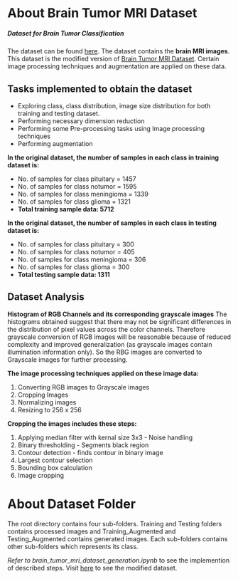 # About Brain Tumor MRI Dataset

##### _Dataset for Brain Tumor Classification_

The dataset can be found [here](https://www.kaggle.com/datasets/theiturhs/brain-tumor-mri-classification-dataset/data). The dataset contains the **brain MRI images**. This dataset is the modified version of [Brain Tumor MRI Dataset](https://www.kaggle.com/datasets/masoudnickparvar/brain-tumor-mri-dataset/data). Certain image processing techniques and augmentation are applied on these data.

## **Tasks implemented to obtain the dataset**

- Exploring class, class distribution, image size distribution for both training and testing dataset.
- Performing necessary dimension reduction
- Performing some Pre-processing tasks using Image processing techniques
- Performing augmentation

**In the original dataset, the number of samples in each class in training dataset is:**

- No. of samples for class pituitary = 1457
- No. of samples for class notumor = 1595
- No. of samples for class meningioma = 1339
- No. of samples for class glioma = 1321
- **Total training sample data: 5712**

**In the original dataset, the number of samples in each class in testing dataset is:**

- No. of samples for class pituitary = 300
- No. of samples for class notumor = 405
- No. of samples for class meningioma = 306
- No. of samples for class glioma = 300
- **Total testing sample data: 1311**

## **Dataset Analysis**

**Histogram of RGB Channels and its corresponding grayscale images**
The histograms obtained suggest that there may not be significant differences in the distribution of pixel values across the color channels. Therefore grayscale conversion of RGB images will be reasonable because of reduced complexity and improved generalization (as grayscale images contain illumination information only). So the RBG images are converted to Grayscale images for further processing.

**The image processing techniques applied on these image data:**

1. Converting RGB images to Grayscale images
2. Cropping Images
3. Normalizing images
4. Resizing to 256 x 256

**Cropping the images includes these steps:**

1. Applying median filter with kernal size 3x3 - Noise handling
2. Binary thresholding - Segments black region
3. Contour detection - finds contour in binary image
4. Largest contour selection
5. Bounding box calculation
6. Image cropping

# **About Dataset Folder**

The root directory contains four sub-folders. Training and Testing folders contains processed images and Training_Augmented and Testing_Augmented contains generated images. Each sub-folders contains other sub-folders which represents its class.

_Refer to brain_tumor_mri_dataset_generation.ipynb_ to see the implemention of described steps. Visit [here](https://www.kaggle.com/datasets/theiturhs/brain-tumor-mri-classification-dataset/data) to see the modified dataset.
